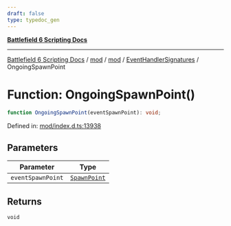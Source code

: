 ```yaml
---
draft: false
type: typedoc_gen
---
```


[**Battlefield 6 Scripting Docs**](../../../../_index.md)

***

[Battlefield 6 Scripting Docs](../../../../_index.md) / [mod](../../../_index.md) / [mod](../../_index.md) / [EventHandlerSignatures](../_index.md) / OngoingSpawnPoint

# Function: OngoingSpawnPoint()

```ts
function OngoingSpawnPoint(eventSpawnPoint): void;
```

Defined in: [mod/index.d.ts:13938](https://github.com/battlefield-portal-community/portal-docs/blob/6d87e21c5922a3efb03c634dbe98e5fe6e797672/generators/santiago/mod/index.d.ts#L13938)

## Parameters

| Parameter | Type |
| ------ | ------ |
| `eventSpawnPoint` | [`SpawnPoint`](../../SpawnPoint/_index.md) |

## Returns

`void`
